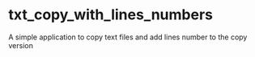 # txt_copy_with_lines_numbers
A simple application to copy text files and add lines number to the copy version
